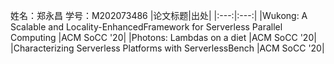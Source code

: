 姓名：郑永昌
学号：M202073486
|论文标题|出处|
|:---:|:---:|
|Wukong: A Scalable and Locality-EnhancedFramework for Serverless Parallel Computing |ACM SoCC '20|
|Photons: Lambdas on a diet |ACM SoCC '20|
|Characterizing Serverless Platforms with ServerlessBench |ACM SoCC '20|
